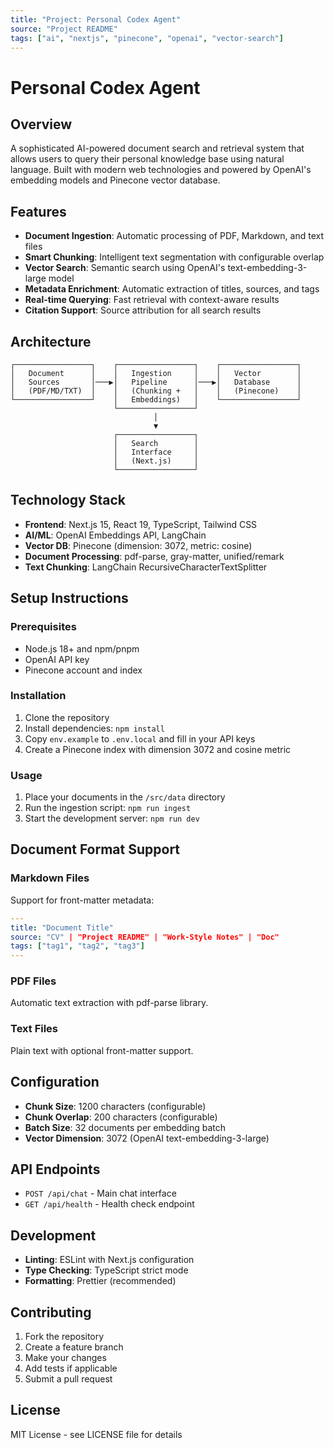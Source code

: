 ```yaml
---
title: "Project: Personal Codex Agent"
source: "Project README"
tags: ["ai", "nextjs", "pinecone", "openai", "vector-search"]
---
```


# Personal Codex Agent

## Overview
A sophisticated AI-powered document search and retrieval system that allows users to query their personal knowledge base using natural language. Built with modern web technologies and powered by OpenAI's embedding models and Pinecone vector database.

## Features
- **Document Ingestion**: Automatic processing of PDF, Markdown, and text files
- **Smart Chunking**: Intelligent text segmentation with configurable overlap
- **Vector Search**: Semantic search using OpenAI's text-embedding-3-large model
- **Metadata Enrichment**: Automatic extraction of titles, sources, and tags
- **Real-time Querying**: Fast retrieval with context-aware results
- **Citation Support**: Source attribution for all search results

## Architecture
```
┌─────────────────┐    ┌─────────────────┐    ┌─────────────────┐
│   Document      │    │   Ingestion     │    │   Vector        │
│   Sources       │───▶│   Pipeline      │───▶│   Database      │
│   (PDF/MD/TXT)  │    │   (Chunking +   │    │   (Pinecone)    │
└─────────────────┘    │   Embeddings)   │    └─────────────────┘
                       └─────────────────┘
                                │
                                ▼
                       ┌─────────────────┐
                       │   Search        │
                       │   Interface     │
                       │   (Next.js)     │
                       └─────────────────┘
```

## Technology Stack
- **Frontend**: Next.js 15, React 19, TypeScript, Tailwind CSS
- **AI/ML**: OpenAI Embeddings API, LangChain
- **Vector DB**: Pinecone (dimension: 3072, metric: cosine)
- **Document Processing**: pdf-parse, gray-matter, unified/remark
- **Text Chunking**: LangChain RecursiveCharacterTextSplitter

## Setup Instructions

### Prerequisites
- Node.js 18+ and npm/pnpm
- OpenAI API key
- Pinecone account and index

### Installation
1. Clone the repository
2. Install dependencies: `npm install`
3. Copy `env.example` to `.env.local` and fill in your API keys
4. Create a Pinecone index with dimension 3072 and cosine metric

### Usage
1. Place your documents in the `/src/data` directory
2. Run the ingestion script: `npm run ingest`
3. Start the development server: `npm run dev`

## Document Format Support

### Markdown Files
Support for front-matter metadata:
```yaml
---
title: "Document Title"
source: "CV" | "Project README" | "Work-Style Notes" | "Doc"
tags: ["tag1", "tag2", "tag3"]
---
```

### PDF Files
Automatic text extraction with pdf-parse library.

### Text Files
Plain text with optional front-matter support.

## Configuration
- **Chunk Size**: 1200 characters (configurable)
- **Chunk Overlap**: 200 characters (configurable)
- **Batch Size**: 32 documents per embedding batch
- **Vector Dimension**: 3072 (OpenAI text-embedding-3-large)

## API Endpoints
- `POST /api/chat` - Main chat interface
- `GET /api/health` - Health check endpoint

## Development
- **Linting**: ESLint with Next.js configuration
- **Type Checking**: TypeScript strict mode
- **Formatting**: Prettier (recommended)

## Contributing
1. Fork the repository
2. Create a feature branch
3. Make your changes
4. Add tests if applicable
5. Submit a pull request

## License
MIT License - see LICENSE file for details
